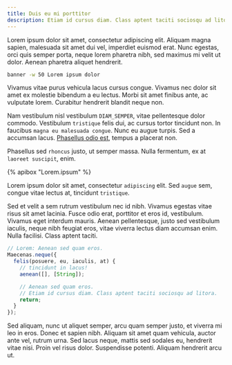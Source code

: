 ```yaml
---
title: Duis eu mi porttitor
description: Etiam id cursus diam. Class aptent taciti sociosqu ad litora.
---
```


Lorem ipsum dolor sit amet, consectetur adipiscing elit. Aliquam magna
sapien, malesuada sit amet dui vel, imperdiet euismod erat. Nunc egestas,
orci quis semper porta, neque lorem pharetra nibh, sed maximus mi velit ut
dolor. Aenean pharetra aliquet hendrerit.

```bash
banner -w 50 Lorem ipsum dolor
```

Vivamus vitae purus vehicula lacus cursus congue. Vivamus nec dolor sit amet
ex molestie bibendum a eu lectus. Morbi sit amet finibus ante, ac vulputate
lorem. Curabitur hendrerit blandit neque non.

Nam vestibulum nisl vestibulum `DIAM_SEMPER`, vitae pellentesque dolor
commodo. Vestibulum `tristique` felis dui, ac cursus tortor tincidunt non. In
faucibus `magna eu malesuada congue`. Nunc eu augue turpis. Sed a accumsan
lacus. [Phasellus odio est](https://bitly.com/1H9DQSz), tempus a placerat non.

Phasellus sed `rhoncus` justo, ut semper massa. Nulla fermentum, ex at
`laoreet suscipit`, enim.

{% apibox "Lorem.ipsum" %}

Lorem ipsum dolor sit amet, consectetur `adipiscing` elit. Sed `augue` sem,
congue vitae lectus at, tincidunt `tristique`.

Sed et velit a sem rutrum vestibulum nec id nibh. Vivamus egestas vitae risus
sit amet lacinia. Fusce odio erat, porttitor et eros id, vestibulum.  Vivamus
eget interdum mauris. Aenean pellentesque, justo sed vestibulum iaculis, neque
nibh feugiat eros, vitae viverra lectus diam accumsan enim. Nulla facilisi.
Class aptent taciti.

```js
// Lorem: Aenean sed quam eros.
Maecenas.neque({
  felis(posuere, eu, iaculis, at) {
    // tincidunt in lacus!
    aenean([], [String]);

    // Aenean sed quam eros.
    // Etiam id cursus diam. Class aptent taciti sociosqu ad litora.
    return;
  }
});
```

Sed aliquam, nunc ut aliquet semper, arcu quam semper justo, et viverra mi leo
in eros. Donec et sapien nibh. Aliquam sit amet quam vehicula, auctor ante vel,
rutrum urna. Sed lacus neque, mattis sed sodales eu, hendrerit vitae nisi. Proin
vel risus dolor. Suspendisse potenti. Aliquam hendrerit arcu ut.